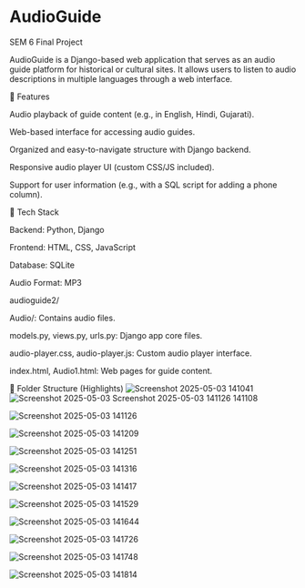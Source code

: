 # AudioGuide

SEM 6 Final Project

AudioGuide is a Django-based web application that serves as an audio guide platform for historical or cultural sites. It allows users to listen to audio descriptions in multiple languages through a web interface.

🌟 Features

Audio playback of guide content (e.g., in English, Hindi, Gujarati). 

Web-based interface for accessing audio guides.

Organized and easy-to-navigate structure with Django backend.

Responsive audio player UI (custom CSS/JS included).

Support for user information (e.g., with a SQL script for adding a phone column).

📁 Tech Stack

Backend: Python, Django

Frontend: HTML, CSS, JavaScript

Database: SQLite

Audio Format: MP3

audioguide2/

Audio/: Contains audio files.

models.py, views.py, urls.py: Django app core files.

audio-player.css, audio-player.js: Custom audio player interface.

index.html, Audio1.html: Web pages for guide content.

📂 Folder Structure (Highlights)
![Screenshot 2025-05-03 141041](https://github.com/user-attachments/assets/2c08d4a9-406f-4583-863d-378fbff1c6c6)![Screenshot 2025-05-03 ![Screenshot 2025-05-03 141126](https://github.com/user-attachments/assets/34edcbf7-c5db-4b8a-81bf-166fd0e40f0e)
141108](https://github.com/user-attachments/assets/77d830e5-1652-4b9e-b462-3fefe612ffda)

![Screenshot 2025-05-03 141126](https://github.com/user-attachments/assets/050ce2f2-7081-486b-a4e9-5b8cf0f063f4)


![Screenshot 2025-05-03 141209](https://github.com/user-attachments/assets/8a094955-bcde-48c3-b0d2-384c57c70e28)

![Screenshot 2025-05-03 141251](https://github.com/user-attachments/assets/b4fbcf80-1852-4d49-bd2b-26a245fda9b4)

![Screenshot 2025-05-03 141316](https://github.com/user-attachments/assets/a9d424c1-b185-4732-92a6-57f7c06798da)


![Screenshot 2025-05-03 141417](https://github.com/user-attachments/assets/dfc71c23-f044-45b5-92c1-a6c3de2ddbe7)

![Screenshot 2025-05-03 141529](https://github.com/user-attachments/assets/845f7b7b-e627-4d5b-9578-6851e14aa29b)

![Screenshot 2025-05-03 141644](https://github.com/user-attachments/assets/ec942fef-5344-43e9-ad72-30acfe8e4b8e)

![Screenshot 2025-05-03 141726](https://github.com/user-attachments/assets/92572fad-df5f-49d7-98e9-350130d829e8)

![Screenshot 2025-05-03 141748](https://github.com/user-attachments/assets/9ce684ca-7d50-4677-a1e9-757e76238a5f)

![Screenshot 2025-05-03 141814](https://github.com/user-attachments/assets/ec96f661-5284-45ad-b0e8-19d2e520eab9)









